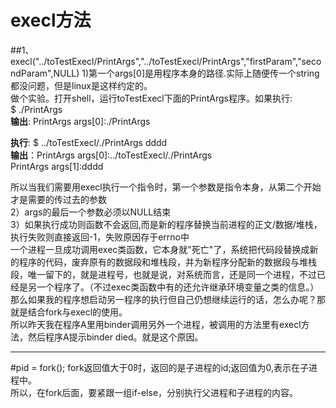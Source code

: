 execl方法
========
##1、execl("../toTestExecl/PrintArgs","../toTestExecl/PrintArgs","firstParam","secondParam",NULL)
  1)第一个args[0]是用程序本身的路径.实际上随便传一个string都没问题，但是linux是这样约定的。  
  做个实验。打开shell，运行toTestExecl下面的PrintArgs程序。如果执行:  
  $ ./PrintArgs  
 **输出**: PrintArgs args[0]:./PrintArgs  
 
 **执行**: $ ../toTestExecl/./PrintArgs dddd  
**输出**：PrintArgs args[0]:../toTestExecl/./PrintArgs  
  PrintArgs args[1]:dddd  
  
  所以当我们需要用execl执行一个指令时，第一个参数是指令本身，从第二个开始才是需要的传过去的参数  
  2）args的最后一个参数必须以NULL结束  
  3）如果执行成功则函数不会返回,而是新的程序替换当前进程的正文/数据/堆栈，执行失败则直接返回-1，失败原因存于errno中  
    一个进程一旦成功调用exec类函数，它本身就"死亡"了，系统把代码段替换成新的程序的代码，废弃原有的数据段和堆栈段，并为新程序分配新的数据段与堆栈段，唯一留下的，就是进程号，也就是说，对系统而言，还是同一个进程，不过已经是另一个程序了。（不过exec类函数中有的还允许继承环境变量之类的信息。）  
那么如果我的程序想启动另一程序的执行但自己仍想继续运行的话，怎么办呢？那就是结合fork与execl的使用。  
所以昨天我在程序A里用binder调用另外一个进程，被调用的方法里有execl方法，然后程序A提示binder died。就是这个原因。

_______________________

 #pid = fork();
 fork返回值大于0时，返回的是子进程的id;返回值为0,表示在子进程中。  
 所以，在fork后面，要紧跟一组if-else，分别执行父进程和子进程的内容。  
 